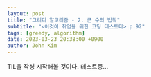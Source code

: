 ```yaml
---
layout: post
title: "그리디 알고리즘 - 2. 큰 수의 법칙"
subtitle: "<이것이 취업을 위한 코딩 테스트다> p.92"
tags: [greedy, algorithm]
date: 2023-03-23 20:38:00 +0900
author: John Kim
---
```

TIL을 작성 시작해볼 것이다. 테스트중...
